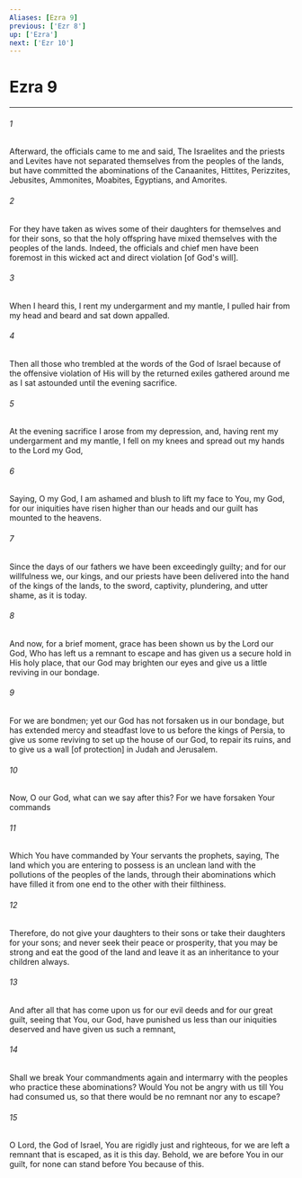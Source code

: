```yaml
---
Aliases: [Ezra 9]
previous: ['Ezr 8']
up: ['Ezra']
next: ['Ezr 10']
---
```

# Ezra 9

***














###### 1 






Afterward, the officials came to me and said, The Israelites and the priests and Levites have not separated themselves from the peoples of the lands, but have committed the abominations of the Canaanites, Hittites, Perizzites, Jebusites, Ammonites, Moabites, Egyptians, and Amorites. 













###### 2 






For they have taken as wives some of their daughters for themselves and for their sons, so that the holy offspring have mixed themselves with the peoples of the lands. Indeed, the officials and chief men have been foremost in this wicked act and direct violation [of God's will]. 













###### 3 






When I heard this, I rent my undergarment and my mantle, I pulled hair from my head and beard and sat down appalled. 













###### 4 






Then all those who trembled at the words of the God of Israel because of the offensive violation of His will by the returned exiles gathered around me as I sat astounded until the evening sacrifice. 













###### 5 






At the evening sacrifice I arose from my depression, and, having rent my undergarment and my mantle, I fell on my knees and spread out my hands to the Lord my God, 













###### 6 






Saying, O my God, I am ashamed and blush to lift my face to You, my God, for our iniquities have risen higher than our heads and our guilt has mounted to the heavens. 













###### 7 






Since the days of our fathers we have been exceedingly guilty; and for our willfulness we, our kings, and our priests have been delivered into the hand of the kings of the lands, to the sword, captivity, plundering, and utter shame, as it is today. 













###### 8 






And now, for a brief moment, grace has been shown us by the Lord our God, Who has left us a remnant to escape and has given us a secure hold in His holy place, that our God may brighten our eyes and give us a little reviving in our bondage. 













###### 9 






For we are bondmen; yet our God has not forsaken us in our bondage, but has extended mercy and steadfast love to us before the kings of Persia, to give us some reviving to set up the house of our God, to repair its ruins, and to give us a wall [of protection] in Judah and Jerusalem. 













###### 10 






Now, O our God, what can we say after this? For we have forsaken Your commands 













###### 11 






Which You have commanded by Your servants the prophets, saying, The land which you are entering to possess is an unclean land with the pollutions of the peoples of the lands, through their abominations which have filled it from one end to the other with their filthiness. 













###### 12 






Therefore, do not give your daughters to their sons or take their daughters for your sons; and never seek their peace or prosperity, that you may be strong and eat the good of the land and leave it as an inheritance to your children always. 













###### 13 






And after all that has come upon us for our evil deeds and for our great guilt, seeing that You, our God, have punished us less than our iniquities deserved and have given us such a remnant, 













###### 14 






Shall we break Your commandments again and intermarry with the peoples who practice these abominations? Would You not be angry with us till You had consumed us, so that there would be no remnant nor any to escape? 













###### 15 






O Lord, the God of Israel, You are rigidly just and righteous, for we are left a remnant that is escaped, as it is this day. Behold, we are before You in our guilt, for none can stand before You because of this.
